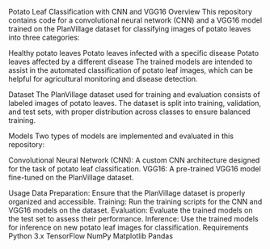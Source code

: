 Potato Leaf Classification with CNN and VGG16
Overview
This repository contains code for a convolutional neural network (CNN) and a VGG16 model trained on the PlanVillage dataset for classifying images of potato leaves into three categories:

Healthy potato leaves
Potato leaves infected with a specific disease
Potato leaves affected by a different disease
The trained models are intended to assist in the automated classification of potato leaf images, which can be helpful for agricultural monitoring and disease detection.

Dataset
The PlanVillage dataset used for training and evaluation consists of labeled images of potato leaves. The dataset is split into training, validation, and test sets, with proper distribution across classes to ensure balanced training.

Models
Two types of models are implemented and evaluated in this repository:

Convolutional Neural Network (CNN): A custom CNN architecture designed for the task of potato leaf classification.
VGG16: A pre-trained VGG16 model fine-tuned on the PlanVillage dataset.


Usage
Data Preparation: Ensure that the PlanVillage dataset is properly organized and accessible.
Training: Run the training scripts for the CNN and VGG16 models on the dataset.
Evaluation: Evaluate the trained models on the test set to assess their performance.
Inference: Use the trained models for inference on new potato leaf images for classification.
Requirements
Python 3.x
TensorFlow
NumPy
Matplotlib
Pandas

